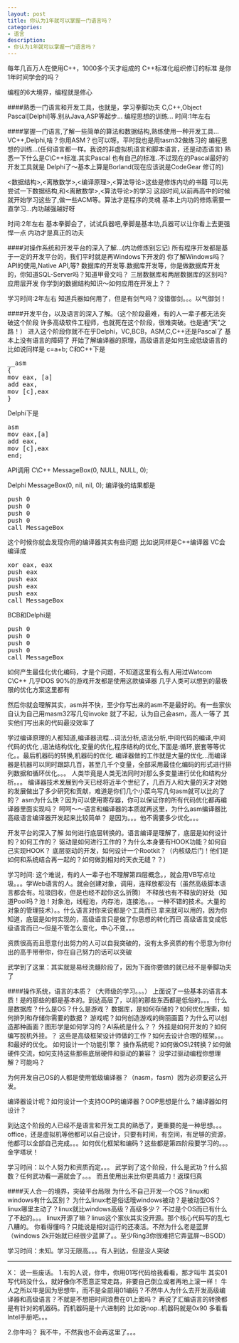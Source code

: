 ```yaml
---
layout: post
title: 你认为1年就可以掌握一门语言吗？
categories:
- 语言
description:
- 你认为1年就可以掌握一门语言吗？
---
```

每年几百万人在使用C++，1000多个天才组成的 C++标准化组织修订的标准
是你1年时间学会的吗？

编程的6大境界，编程就是修心

####熟悉一门语言和开发工具，也就是，学习拳脚功夫
C,C++,Object Pascal[Delphi]等.别从Java,ASP等起步...
编程思想的训练...
时间:1年左右

####掌握一门语言,了解一些简单的算法和数据结构,熟练使用一种开发工具...
VC++,Delphi,啥？你用ASM？也可以呀。平时我也是用tasm32做练习的
编程思想的训练...(任何语言都一样。我说的非虚拟机语言和脚本语言，还是动态语言)
熟悉一下什么是C\C++标准.其实Pascal 也有自己的标准..不过现在的Pascal最好的开发工具就是
Delphi了～基本上算是Borland(现在应该说是CodeGear 修订的)

<数据结构>,<离散数学>,<编译原理>,<算法导论>这些是修炼内功的书籍
可以先尝试一下数据结构,和<离散数学>,<算法导论>的学习
这段时间,以前再高中的时候就开始学习这些了,做一些ACM等。算法才是程序的灵魂
基本上内功的修炼需要一直学习...内功越强越好呀

时间:2年左右
基本拳脚会了，试试兵器吧,拳脚是基本功,兵器可以让你看上去更强悍一点
内功才是真正的功夫

####对操作系统和开发平台的深入了解...(内功修炼别忘记)
所有程序开发都是基于一定的开发平台的，我们平时就是再Windows下开发的
你了解Windows吗？API的使用,Native API,等?
数据库的开发等.数据库开发等，你是做数据库开发的，你知道SQL-Server吗？知道甲骨文吗？
三层数据库和两层数据库的区别吗?应用层开发
你学到的数据结构知识～如何应用在开发上？？

学习时间:2年左右
知道兵器如何用了，但是有剑气吗？没错御剑。。。以气御剑！

####开发平台，以及语言的深入了解。（这个阶段最难，有的人一辈子都无法突破这个阶段
许多高级软件工程师，也就死在这个阶段，很难突破。也是通“天”之路！）
进入这个阶段你就不在乎Delphi，VC,BCB，ASM,C,C++还是Pascal了
基本上没有语言的障碍了
开始了解编译器的原理，高级语言是如何生成低级语言的
比如说同样是
c=a+b;
C和C++下是
<pre class="prettyprint">
__asm
{
mov eax, [a]
add eax,
mov [c],eax
}
</pre>
Delphi下是
<pre class="prettyprint">
asm
mov eax,[a]
add eax,
mov [c],eax
end;
</pre>
API调用
C\C++
MessageBox(0, NULL, NULL, 0);

Delphi
MessageBox(0, nil, nil, 0);
编译後的结果都是
<pre class="prettyprint">
push 0
push 0
push 0
push 0
call MessageBox
</pre>
这个时候你就会发现你用的编译器其实有些问题
比如说同样是C++编译器
VC会编译成
<pre class="prettyprint">
xor eax, eax
push eax
push eax
push eax
push eax
call MessageBox
</pre>
BCB和Delphi是
<pre class="prettyprint">
push 0
push 0
push 0
push 0
call MessageBox
</pre>

如何产生最佳化优化编码，才是个问题，不知道这里有么有人用过Watcom C\C++
几乎DOS 90%的游戏开发都是使用这款编译器
几乎人类可以想到的最极限的优化方案这里都有

然后你就会理解其实，asm并不快，至少你写出来的asm不是最好的。有一些家伙
自认为自己用masm32写几句invoke 就了不起，认为自己会asm，高人一等了
其实他们写出来的代码最没效率了

学过编译原理的人都知道,编译器流程...词法分析,语法分析,中间代码的编译,中间代码的优化
,语法结构优化,变量的优化,程序结构的优化,下面是:循环,嵌套等等优化。。最后机器码的转换,机器码的优化.
编译器做的工作就是大量的优化...而编译器是机器可以同时跟踪几百，甚至几千个变量，全部采用最佳化编码的形式进行排列数据和循环优化。。。
人类毕竟是人类无法同时对那么多变量进行优化和结构分析。。。
编译器技术发展到今天已经将近半个世纪了，几百万人和大量的天才对她的发展做出了多少研究和贡献，难道是你们几个小菜鸟写几句asm就可以比的了的？
asm为什么快？因为可以使用寄存器，你可以保证你的所有代码优化都再编译器里面实现吗？
呵呵～～语言和编译器的本质就再这里，为什么asm编译器比高级语言编译器开发起来比较简单？
是因为。。。他不需要多少优化。。。

开发平台的深入了解
如何进行底层转换的。语言编译是理解了，底层是如何设计的？如何工作的？
驱动是如何进行工作的？为什么本身要有HOOK功能？如何自己实现HOOK？
底层驱动的开发，如何设计一个Rootkit？（内核级后门！他们是如何和系统结合再一起的？如何做到相对的天衣无缝？？）

学习时间:
这个难说，有的人一辈子也不理解第四层概念。，就会用VB写点垃圾。。。学Web语言的人。就会创建对象，调用，连释放都没有（虽然高级脚本语言都会有。垃圾回收，但是也经不起你这么折腾）
不释放也有不释放的好处（知道Pool吗？池！对象池，线程池，内存池，连接池。。。一种不错的技术。大量的对象的管理技术）。。什么语言对你来说都是个工具而已
拿来就可以用的，因为你知道，底层是如何实现的，高级语言只是做了你思想的转化而已
高级语言变成低级语言而已～但是不管怎么变化，中心不变。。。

资质很高而且愿意付出努力的人可以自我突破的，没有太多资质的有个愿意为你付出的高手带带你，你在自己努力的话可以突破

武学到了这里：其实就是易经洗髓阶段了，因为下面你要做的就已经不是拳脚功夫了

####操作系统，语言的本质？（大师级的学习。。。）
上面说了一些基本的语言本质！是的那些的都是基本的。到达高层了，以前的那些东西都是低俗的。。。
什么是数据库？什么是OS？什么是游戏？
数据库，是如何存储的？如何优化搜索，如何排列和存储你需要的数据？
游戏呢？如何创造游戏的绚丽画面？为什么可以创造那种画面？图形学是如何学习的？AI系统是什么？？
外挂是如何开发的？如何编写脱机外挂。？
这些是高级框架设计师做的工作？如何去设计合理的框架。。。和最好的优化。
如何设计一个功能引擎？
操作系统呢？如何做OS\2转换？如何做硬件交流，如何支持这些那些底层硬件和驱动的兼容？
没学过驱动编程你想理解？可能吗？

为何开发自己OS的人都是使用低级编译器？（nasm，fasm）因为必须要这么开发。

编译器设计呢？如何设计一个支持OOP的编译器？OOP思想是什么？编译器如何设计？

到达这个阶段的人已经不是语言和开发工具的熟悉了，更重要的是一种思想。。。
office，还是虚拟机等他都可以自己设计，只要有时间，有空间，有足够的资源，他都可以全部自己完成。。。如何优化框架和编码？这些都是第四阶段要学习的。。。
金字塔状！

学习时间：以个人努力和资质而定。。。
武学到了这个阶段，什么是武功？什么招数？任何武功看一遍就会了。。。
而且使用出来比你更具威力！返璞归真

####天人合一的境界，突破平台局限
为什么不自己开发一个OS？linux和windows有什么区别？
为什么linux老是俗话哦windows被动？是被动型OS？
linux哪里主动了？linux就比windows高级？高级多少？
不过是个OS而已有什么了不起的。。。
linux开源了嘛？linus这个家伙其实没开源。那个核心代码写的乱七八糟的。
你看得懂吗？只能说是相对运行的还凑活。不然为什么老是蓝屏（windows 2k开始就已经很少蓝屏了。。至少Ring3你很难把它弄蓝屏～BSOD）

学习时间：未知。学习无限高。。。有人到达，但是没人突破

<hr/>
X：
说一些废话。
1.有的人说，你牛，你用01写代码给我看看，那才叫牛
其实01写代码没什么，就好像你不愿意正常走路，非要自己倒立或者再地上滚一样！
牛人之所以牛是因为思想牛，而不是全部用01编码？不然牛人为什么去开发高级编译器和高级语言？不就是不想把时间浪费在01上面吗？
再说了汇编语言的转换都是有针对的机器码。而机器码是十六进制的
比如说nop..机器码就是0x90
多看看Intel手册吧。。。

2.你牛吗？
我不牛，不然我也不会再这里了。。。
